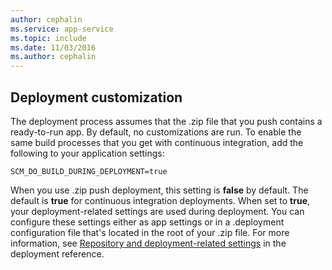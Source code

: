 ```yaml
---
author: cephalin
ms.service: app-service
ms.topic: include
ms.date: 11/03/2016
ms.author: cephalin
---
```

## Deployment customization

The deployment process assumes that the .zip file that you push contains a ready-to-run app. By default, no customizations are run. To enable the same build processes that you get with continuous integration, add the following to your application settings:

`SCM_DO_BUILD_DURING_DEPLOYMENT=true`

When you use .zip push deployment, this setting is **false** by default. The default is **true** for continuous integration deployments. When set to **true**, your deployment-related settings are used during deployment. You can configure these settings either as app settings or in a .deployment configuration file that's located in the root of your .zip file. For more information, see [Repository and deployment-related settings](https://github.com/projectkudu/kudu/wiki/Configurable-settings#repository-and-deployment-related-settings) in the deployment reference.